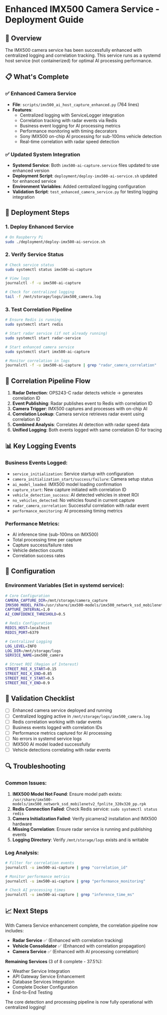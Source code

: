 # Enhanced IMX500 Camera Service - Deployment Guide

## 🎯 Overview
The IMX500 camera service has been successfully enhanced with centralized logging and correlation tracking. This service runs as a systemd host service (not containerized) for optimal AI processing performance.

## 📋 What's Complete

### ✅ Enhanced Camera Service
- **File**: `scripts/imx500_ai_host_capture_enhanced.py` (764 lines)
- **Features**: 
  - Centralized logging with ServiceLogger integration
  - Correlation tracking with radar events via Redis
  - Business event logging for AI processing metrics
  - Performance monitoring with timing decorators
  - Sony IMX500 on-chip AI processing for sub-100ms vehicle detection
  - Real-time correlation with radar speed detection

### ✅ Updated System Integration
- **Systemd Service**: Both `imx500-ai-capture.service` files updated to use enhanced version
- **Deployment Script**: `deployment/deploy-imx500-ai-service.sh` updated for enhanced service
- **Environment Variables**: Added centralized logging configuration
- **Validation Script**: `test_enhanced_camera_service.py` for testing logging integration

## 🚀 Deployment Steps

### 1. Deploy Enhanced Service
```bash
# On Raspberry Pi
sudo ./deployment/deploy-imx500-ai-service.sh
```

### 2. Verify Service Status
```bash
# Check service status
sudo systemctl status imx500-ai-capture

# View logs
journalctl -f -u imx500-ai-capture

# Check for centralized logging
tail -f /mnt/storage/logs/imx500_camera.log
```

### 3. Test Correlation Pipeline
```bash
# Ensure Redis is running
sudo systemctl start redis

# Start radar service (if not already running)
sudo systemctl start radar-service

# Start enhanced camera service
sudo systemctl start imx500-ai-capture

# Monitor correlation in logs
journalctl -f -u imx500-ai-capture | grep "radar_camera_correlation"
```

## 🔗 Correlation Pipeline Flow

1. **Radar Detection**: OPS243-C radar detects vehicle → generates correlation ID
2. **Event Publishing**: Radar publishes event to Redis with correlation ID
3. **Camera Trigger**: IMX500 captures and processes with on-chip AI
4. **Correlation Lookup**: Camera service retrieves radar event using correlation ID  
5. **Combined Analysis**: Correlates AI detection with radar speed data
6. **Unified Logging**: Both events logged with same correlation ID for tracing

## 📊 Key Logging Events

### Business Events Logged:
- `service_initialization`: Service startup with configuration
- `camera_initialization_start/success/failure`: Camera setup status
- `ai_model_loaded`: IMX500 model loading confirmation
- `capture_start`: New capture initiated with correlation ID
- `vehicle_detection_success`: AI detected vehicles in street ROI
- `no_vehicles_detected`: No vehicles found in current capture
- `radar_camera_correlation`: Successful correlation with radar event
- `performance_monitoring`: AI processing timing metrics

### Performance Metrics:
- AI inference time (sub-100ms on IMX500)
- Total processing time per capture
- Capture success/failure rates
- Vehicle detection counts
- Correlation success rates

## 🔧 Configuration

### Environment Variables (Set in systemd service):
```bash
# Core Configuration
CAMERA_CAPTURE_DIR=/mnt/storage/camera_capture
IMX500_MODEL_PATH=/usr/share/imx500-models/imx500_network_ssd_mobilenetv2_fpnlite_320x320_pp.rpk
CAPTURE_INTERVAL=1.0
AI_CONFIDENCE_THRESHOLD=0.5

# Redis Configuration
REDIS_HOST=localhost
REDIS_PORT=6379

# Centralized Logging
LOG_LEVEL=INFO
LOG_DIR=/mnt/storage/logs
SERVICE_NAME=imx500_camera

# Street ROI (Region of Interest)
STREET_ROI_X_START=0.15
STREET_ROI_X_END=0.85
STREET_ROI_Y_START=0.5
STREET_ROI_Y_END=0.9
```

## 🎯 Validation Checklist

- [ ] Enhanced camera service deployed and running
- [ ] Centralized logging active in `/mnt/storage/logs/imx500_camera.log`
- [ ] Redis correlation working with radar events
- [ ] Business events logged with correlation IDs
- [ ] Performance metrics captured for AI processing
- [ ] No errors in systemd service logs
- [ ] IMX500 AI model loaded successfully
- [ ] Vehicle detections correlating with radar events

## 🔍 Troubleshooting

### Common Issues:
1. **IMX500 Model Not Found**: Ensure model path exists: `/usr/share/imx500-models/imx500_network_ssd_mobilenetv2_fpnlite_320x320_pp.rpk`
2. **Redis Connection Failed**: Check Redis service: `sudo systemctl status redis`
3. **Camera Initialization Failed**: Verify picamera2 installation and IMX500 hardware
4. **Missing Correlation**: Ensure radar service is running and publishing events
5. **Logging Directory**: Verify `/mnt/storage/logs` exists and is writable

### Log Analysis:
```bash
# Filter for correlation events
journalctl -u imx500-ai-capture | grep "correlation_id"

# Monitor performance metrics  
journalctl -u imx500-ai-capture | grep "performance_monitoring"

# Check AI processing times
journalctl -u imx500-ai-capture | grep "inference_time_ms"
```

## 📈 Next Steps

With Camera Service enhancement complete, the correlation pipeline now includes:
- **Radar Service** ✅ (Enhanced with correlation tracking)
- **Vehicle Consolidator** ✅ (Enhanced with correlation propagation) 
- **Camera Service** ✅ (Enhanced with AI processing correlation)

**Remaining Services** (3 of 8 complete - 37.5%):
- Weather Service Integration
- API Gateway Service Enhancement  
- Database Services Integration
- Complete Docker Configuration
- End-to-End Testing

The core detection and processing pipeline is now fully operational with centralized logging!